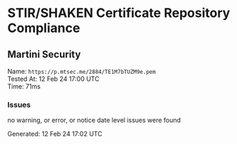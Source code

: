 # STIR/SHAKEN Certificate Repository Compliance

## Martini Security

Name: `https://p.mtsec.me/2884/TE1M7bTUZM9e.pem`\
Tested At: 12 Feb 24 17:00 UTC\
Time: 71ms

### Issues

no warning, or error, or notice date level issues were found

Generated: 12 Feb 24 17:02 UTC